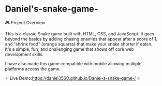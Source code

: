 # Daniel's-snake-game-
🎮 Project Overview

This is a classic Snake game built with HTML, CSS, and JavaScript. It goes beyond the basics by adding chasing enemies that appear after a score of 1, and "shrink food" (orange squares) that make your snake shorter if eaten. It's a simple, fun, and challenging game that shows off core web development skills.

I have also made this game compatible with mobile allowing multiple platforms access the game.

✨ Live Demo:https://daniel3560.github.io/Daniel-s-snake-game-/ ✨
